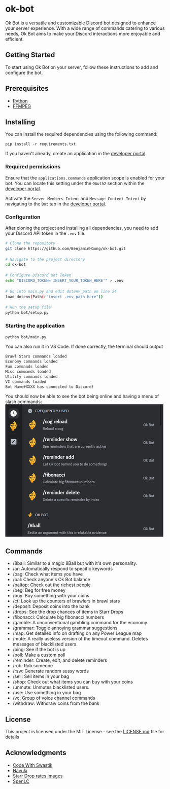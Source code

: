 # ok-bot

Ok Bot is a versatile and customizable Discord bot designed to enhance your server experience. With a wide range of commands catering to various needs, Ok Bot aims to make your Discord interactions more enjoyable and efficient.

## Getting Started

To start using Ok Bot on your server, follow these instructions to add and configure the bot.

## Prerequisites

*  [Python](https://www.python.org/downloads/)
*  [FFMPEG](https://www.ffmpeg.org/)


## Installing

You can install the required dependencies using the following command:
```
pip install -r requirements.txt
```

If you haven't already, create an application in the [developer portal](https://discord.com/developers/applications/).

### Required permissions

Ensure that the `applications.commands` application scope is enabled for your bot. You can locate this setting under the `OAuth2` section within the [developer portal](https://discord.com/developers/applications/).

Activate the `Server Members Intent` and `Message Content Intent` by navigating to the `Bot` tab in the [developer portal](https://discord.com/developers/applications/).

### Configuration

After cloning the project and installing all dependencies, you need to add your Discord API token in the `.env` file.
```bash
# Clone the repository
git clone https://github.com/BenjaminHGong/ok-bot.git

# Navigate to the project directory
cd ok-bot

# Configure Discord Bot Token
echo "DISCORD_TOKEN='INSERT_YOUR_TOKEN_HERE'" > .env

# Go into main.py and edit dotenv_path on line 24
load_dotenv(Path(r"insert .env path here"))

# Run the setup file
python bot/setup.py
```

### Starting the application

```bash
python bot/main.py
```
You can also run it in VS Code.
If done correctly, the terminal should output
```
Brawl Stars commands loaded
Economy commands loaded
Fun commands loaded
Misc commands loaded
Utility commands loaded
VC commands loaded
Bot Name#XXXX has connected to Discord!
```
You should now be able to see the bot being online and having a menu of slash commands:
<img src="./assets/commands.png">

## Commands

* /8ball: Similar to a magic 8Ball but with it's own personality.
* /ar: Automatically respond to specific keywords
* /bag: Check what items you have
* /bal: Check anyone's Ok Bot balance
* /baltop: Check out the richest people
* /beg: Beg for free money
* /buy: Buy something with your coins
* /ct: Look up the counters of brawlers in brawl stars
* /deposit: Deposit coins into the bank
* /drops: See the drop chances of items in Starr Drops
* /fibonacci: Calculate big fibonacci numbers
* /gamble: A unconventional gambling command for the economy
* /grammar: Toggle annoying grammar suggestions
* /map: Get detailed info on drafting on any Power League map
* /mute: A really useless version of the timeout command. Deletes messages of blacklisted users.
* /ping: See if the bot is up
* /poll: Make a custom poll
* /reminder: Create, edit, and delete reminders
* /rob: Rob someone
* /rsw: Generate random sussy words
* /sell: Sell items in your bag
* /shop: Check out what items you can buy with your coins
* /unmute: Unmutes blacklisted users.
* /use: Use something in your bag
* /vc: Group of voice channel commands
* /withdraw: Withdraw coins from the bank

## License

This project is licensed under the MIT License - see the [LICENSE.md](LICENSE) file for details

## Acknowledgments
* [Code With Swastik](https://www.youtube.com/@CodeWithSwastik)
* [Nayuki](https://www.nayuki.io/)
* [Starr Drop rates images](https://www.reddit.com/r/Brawlstars/comments/14pxyx8/these_are_the_exact_drop_chances_of_starr_drops/)
* [SpenLC](https://www.youtube.com/channel/UCsuS8BRN4y6_QoBvAqTtSSg)
